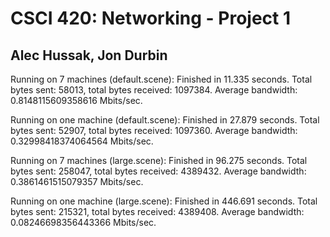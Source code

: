 # CSCI 420: Networking - Project 1
## Alec Hussak, Jon Durbin

Running on 7 machines (default.scene):
Finished in 11.335 seconds.
Total bytes sent: 58013, total bytes received: 1097384.
Average bandwidth: 0.8148115609358616 Mbits/sec.

Running on one machine (default.scene):
Finished in 27.879 seconds.
Total bytes sent: 52907, total bytes received: 1097360.
Average bandwidth: 0.32998418374064564 Mbits/sec.

Running on 7 machines (large.scene):
Finished in 96.275 seconds.
Total bytes sent: 258047, total bytes received: 4389432.
Average bandwidth: 0.3861461515079357 Mbits/sec.

Running on one machine (large.scene):
Finished in 446.691 seconds.
Total bytes sent: 215321, total bytes received: 4389408.
Average bandwidth: 0.08246698356443366 Mbits/sec.


